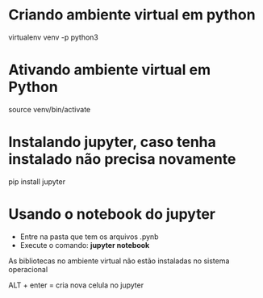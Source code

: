 # Criando ambiente virtual em python 
virtualenv venv -p python3

# Ativando ambiente virtual em Python
source venv/bin/activate

# Instalando jupyter, caso tenha instalado não precisa novamente
pip install jupyter

# Usando o notebook do jupyter
- Entre na pasta que tem os arquivos .pynb
- Execute o comando: **jupyter notebook**


As bibliotecas no ambiente virtual não estão instaladas no sistema operacional

ALT + enter = cria nova celula no jupyter


